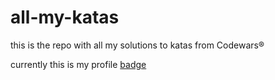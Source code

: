 # all-my-katas

this is the repo with all my solutions to katas from Codewars®     

currently this is my profile [badge][badges]

[badges]: https://www.codewars.com/users/juanmolera/badges/large
